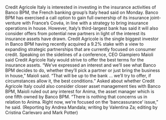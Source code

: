 Credit Agricole Italy is interested in investing in the insurance activities of Banco BPM, the French banking group’s Italy head said on Monday.
Banco BPM has exercised a call option to gain full ownership of its insurance joint-venture with France’s Covéa, in line with a strategy to bring insurance operations in house.
However, Italy’s third-largest bank has said it will also consider offers from potential new partners in light of the interest its insurance assets have drawn.
Credit Agricole is the single biggest investor in Banco BPM having recently acquired a 9.2% stake with a view to expanding strategic partnerships that are currently focused on consumer credit.
Speaking on the sidelines of a conference, CEO Giampiero Maioli said Credit Agricole Italy would strive to offer the best terms for the insurance assets.
“We’ve expressed an interest and we’ll see what Banco BPM decides to do, whether they’ll pick a partner or just bring the business in house,” Maioli said.
“That will be up to the bank … we’ll try to offer, if circumstances allow it, the best conditions.”
Asked about whether Credit Agricole Italy could also consider closer asset management ties with Banco BPM, Maioli ruled out any interest for Anima, the asset manager which is one fifth owned by Banco BPM.
“There is nothing that concerns us in relation to Anima. Right now, we’re focused on the ‘bancassurance’ issue,” he said.
(Reporting by Andrea Mandala; writing by Valentina Za; editing by Cristina Carlevaro and Mark Potter)